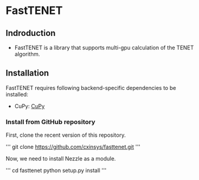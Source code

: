 # FastTENET

## Indroduction
- FastTENET is a library that supports multi-gpu calculation of the TENET algorithm.

## Installation

FastTENET requires following backend-specific dependencies to be installed:
- CuPy: [CuPy](https://cupy.dev/)

### Install from GitHub repository
First, clone the recent version of this repository.

'''
git clone https://github.com/cxinsys/fasttenet.git
'''

Now, we need to install Nezzle as a module.

'''
cd fasttenet
python setup.py install
'''